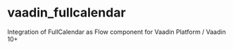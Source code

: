 # vaadin_fullcalendar
Integration of FullCalendar as Flow component for Vaadin Platform / Vaadin 10+
